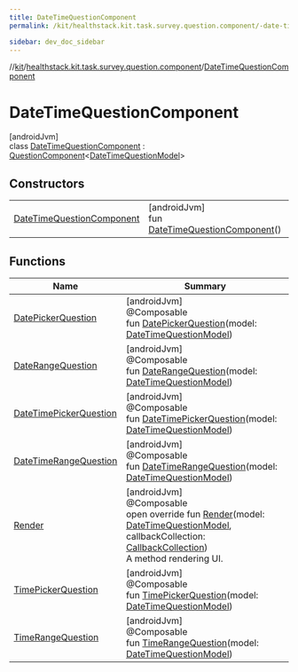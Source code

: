 ```yaml
---
title: DateTimeQuestionComponent
permalink: /kit/healthstack.kit.task.survey.question.component/-date-time-question-component/index.html

sidebar: dev_doc_sidebar
---
```

//[kit](../../../kit.html)/[healthstack.kit.task.survey.question.component](../index.html)/[DateTimeQuestionComponent](index.html)



# DateTimeQuestionComponent



[androidJvm]\
class [DateTimeQuestionComponent](index.html) : [QuestionComponent](../-question-component/index.html)&lt;[DateTimeQuestionModel](../../healthstack.kit.task.survey.question.model/-date-time-question-model/index.html)&gt;



## Constructors


| | |
|---|---|
| [DateTimeQuestionComponent](-date-time-question-component.html) | [androidJvm]<br>fun [DateTimeQuestionComponent](-date-time-question-component.html)() |


## Functions


| Name | Summary |
|---|---|
| [DatePickerQuestion](-date-picker-question.html) | [androidJvm]<br>@Composable<br>fun [DatePickerQuestion](-date-picker-question.html)(model: [DateTimeQuestionModel](../../healthstack.kit.task.survey.question.model/-date-time-question-model/index.html)) |
| [DateRangeQuestion](-date-range-question.html) | [androidJvm]<br>@Composable<br>fun [DateRangeQuestion](-date-range-question.html)(model: [DateTimeQuestionModel](../../healthstack.kit.task.survey.question.model/-date-time-question-model/index.html)) |
| [DateTimePickerQuestion](-date-time-picker-question.html) | [androidJvm]<br>@Composable<br>fun [DateTimePickerQuestion](-date-time-picker-question.html)(model: [DateTimeQuestionModel](../../healthstack.kit.task.survey.question.model/-date-time-question-model/index.html)) |
| [DateTimeRangeQuestion](-date-time-range-question.html) | [androidJvm]<br>@Composable<br>fun [DateTimeRangeQuestion](-date-time-range-question.html)(model: [DateTimeQuestionModel](../../healthstack.kit.task.survey.question.model/-date-time-question-model/index.html)) |
| [Render](-render.html) | [androidJvm]<br>@Composable<br>open override fun [Render](-render.html)(model: [DateTimeQuestionModel](../../healthstack.kit.task.survey.question.model/-date-time-question-model/index.html), callbackCollection: [CallbackCollection](../../healthstack.kit.task.base/-callback-collection/index.html))<br>A method rendering UI. |
| [TimePickerQuestion](-time-picker-question.html) | [androidJvm]<br>@Composable<br>fun [TimePickerQuestion](-time-picker-question.html)(model: [DateTimeQuestionModel](../../healthstack.kit.task.survey.question.model/-date-time-question-model/index.html)) |
| [TimeRangeQuestion](-time-range-question.html) | [androidJvm]<br>@Composable<br>fun [TimeRangeQuestion](-time-range-question.html)(model: [DateTimeQuestionModel](../../healthstack.kit.task.survey.question.model/-date-time-question-model/index.html)) |

